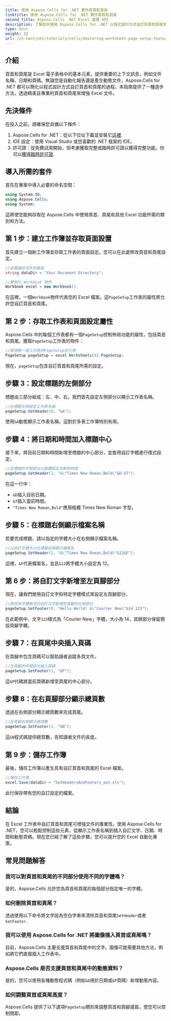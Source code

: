 ```yaml
---
title: 使用 Aspose.Cells for .NET 實作頁首和頁尾
linktitle: 使用 Aspose.Cells for .NET 實作頁首和頁尾
second_title: Aspose.Cells .NET Excel 處理 API
description: 了解如何使用 Aspose.Cells for .NET 以程式設計方式自訂頁首和頁尾來提升 Excel 文件。這個綜合指南將引導您完成從設定工作簿到動態插入工作表名稱的每個步驟。
type: docs
weight: 22
url: /zh-hant/net/tutorials/cells/mastering-worksheet-page-setup-features/implement-header-footer/
---
```

## 介紹

頁首和頁尾是 Excel 電子表格中的基本元素，提供重要的上下文訊息，例如文件名稱、日期和頁碼。無論您是自動化報告還是產生動態文件，Aspose.Cells for .NET 都可以簡化以程式設計方式自訂頁首和頁尾的過程。本指南提供了一種逐步方法，透過精美且專業的頁首和頁尾來增強 Excel 文件。

## 先決條件

在投入之前，請確保您具備以下條件：

1.  Aspose.Cells for .NET：從以下位址下載並安裝它[這裡](https://releases.aspose.com/cells/net/).
2. IDE 設定：使用 Visual Studio 或您喜歡的 .NET 框架的 IDE。
3. 許可證：從免費試用開始，但考慮獲取完整或臨時許可證以獲得完整功能。你可以[獲得臨時許可證](https://purchase.aspose.com/temporary-license/).

## 導入所需的套件

首先在專案中導入必要的命名空間：

```csharp
using System.IO;
using Aspose.Cells;
using System;
```

這將使您能夠存取在 Aspose.Cells 中使用頁首、頁尾和其他 Excel 功能所需的類別和方法。

## 第 1 步：建立工作簿並存取頁面設置

首先建立一個新工作簿並存取工作表的頁面設定。您可以在此處修改頁首和頁尾設定。

```csharp
//定義儲存文件的路徑
string dataDir = "Your Document Directory";

//實例化 Workbook 物件
Workbook excel = new Workbook();
```

在這裡，一個`Workbook`物件代表您的 Excel 檔案。這`PageSetup`工作表的屬性將允許您自訂頁首和頁尾。

## 第 2 步：存取工作表和頁面設定屬性

Aspose.Cells 中的每個工作表都有一個`PageSetup`控制佈局功能的屬性，包括頁首和頁尾。獲取`PageSetup`工作表的物件：

```csharp
//取得第一個工作表的PageSetup的引用
PageSetup pageSetup = excel.Worksheets[0].PageSetup;
```

現在，`pageSetup`包含自訂頁首和頁尾所需的設定。

## 步驟 3：設定標題的左側部分

標題由三部分組成：左、中、右。我們首先設定左側部分以顯示工作表名稱。

```csharp
//在標題左側設定工作表名稱
pageSetup.SetHeader(0, "&A");
```

使用`&A`動態顯示工作表名稱，這對於多表工作簿特別有用。

## 步驟 4：將日期和時間加入標題中心

接下來，將目前日期和時間新增至標題的中心部分，並套用自訂字體進行樣式設定。

```csharp
//在標題的中間部分以粗體設定日期和時間
pageSetup.SetHeader(1, "&\"Times New Roman,Bold\"&D-&T");
```

在這一行中：
- `&D`插入目前日期。
- `&T`插入當前時間。
- `"Times New Roman,Bold"`應用粗體 Times New Roman 字型。

## 步驟 5：在標題右側顯示檔案名稱

若要完成標題，請以指定的字體大小在右側顯示檔案名稱。

```csharp
//以自訂字體大小在標題右側顯示檔案名
pageSetup.SetHeader(2, "&\"Times New Roman,Bold\"&12&F");
```

這裡，`&F`代表檔案名，並且`&12`將字體大小設定為 12。

## 第 6 步：將自訂文字新增至左頁腳部分

現在，讓我們使用自訂文字和特定字體樣式來設定左頁腳部分。

```csharp
//將具有字體樣式的自訂文字新增至頁腳的左側部分
pageSetup.SetFooter(0, "Hello World! &\"Courier New\"&14 123");
```

在此範例中，文字`123`樣式為「Courier New」字體，大小為 14，其餘部分保留預設頁腳字體。

## 步驟 7：在頁尾中央插入頁碼

在頁腳中包含頁碼可以幫助讀者追蹤多頁文件。

```csharp
//在頁腳的中間部分插入頁碼
pageSetup.SetFooter(1, "&P");
```

這`&P`代碼將當前頁碼新增至頁尾的中心部分。

## 步驟 8：在右頁腳部分顯示總頁數

透過在右側部分顯示總頁數來完成頁尾。

```csharp
//在頁腳右側顯示總頁數
pageSetup.SetFooter(2, "&N");
```

這`&N`程式碼提供總頁數，告知讀者文件的長度。

## 第 9 步：儲存工作簿

最後，儲存工作簿以產生具有自訂頁首和頁尾的 Excel 檔案。

```csharp
//儲存工作簿
excel.Save(dataDir + "SetHeadersAndFooters_out.xls");
```

此行保存帶有您的自訂設定的檔案。

## 結論

在 Excel 工作表中自訂頁首和頁尾可增強文件的專業性。使用 Aspose.Cells for .NET，您可以輕鬆控制這些元素，從顯示工作表名稱到插入自訂文字、日期、時間和動態頁碼。現在您已經了解了這些步驟，您可以提升您的 Excel 自動化專案。

## 常見問題解答

### 我可以對頁首和頁尾的不同部分使用不同的字體嗎？
是的，Aspose.Cells 允許您為頁首和頁尾的每個部分指定唯一的字體。

### 如何刪除頁首和頁尾？
透過使用以下命令將文字設為空白字串來清除頁首和頁尾`SetHeader`或者`SetFooter`.

### 我可以使用 Aspose.Cells for .NET 將圖像插入頁首或頁尾嗎？
目前，Aspose.Cells 主要支援頁首和頁尾中的文字。圖像可能需要其他方法，例如將它們直接插入工作表中。

### Aspose.Cells 是否支援頁首和頁尾中的動態資料？  
是的，您可以使用各種動態程式碼（例如`&D`用於日期或`&P`頁碼）新增動態內容。

### 如何調整頁首或頁尾高度？  
 Aspose.Cells 提供了以下選項`PageSetup`類別來調整頁首和頁腳邊距，使您可以控制間距。